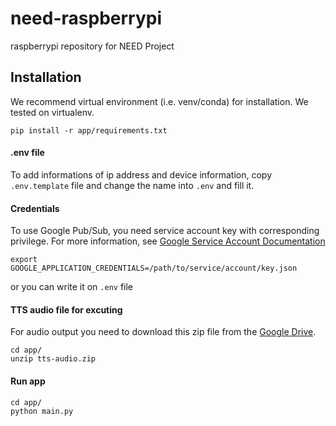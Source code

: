 # need-raspberrypi
raspberrypi repository for NEED Project

## Installation
We recommend virtual environment (i.e. venv/conda) for installation. We tested on virtualenv.
```shell
pip install -r app/requirements.txt
```

#### .env file
To add informations of ip address and device information, copy `.env.template` file and change the name into `.env` and fill it.

#### Credentials
To use Google Pub/Sub, you need service account key with corresponding privilege. 
For more information, see [Google Service Account Documentation](https://cloud.google.com/iam/docs/service-accounts)
```
export GOOGLE_APPLICATION_CREDENTIALS=/path/to/service/account/key.json
```
or you can write it on `.env` file

#### TTS audio file for excuting
For audio output you need to download this zip file from the [Google Drive](https://drive.google.com/file/d/1YW-RFySVmOX5IkcM9oUt_1zPh_-8tCO7/view?usp=share_link).

```shell
cd app/
unzip tts-audio.zip
```


#### Run app 
```shell
cd app/
python main.py
```

